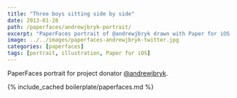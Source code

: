 ```yaml
---
title: "Three boys sitting side by side"
date: 2013-01-28
path: /paperfaces/andrewjbryk-portrait/
excerpt: "PaperFaces portrait of @andrewjbryk drawn with Paper for iOS on an iPad."
image: ../../images/paperfaces-andrewjbryk-twitter.jpg
categories: [paperfaces]
tags: [portrait, illustration, Paper for iOS]
---
```


PaperFaces portrait for project donator [@andrewjbryk](https://twitter.com/andrewjbryk).

{% include_cached boilerplate/paperfaces.md %}
